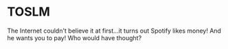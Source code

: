 # TOSLM
The Internet couldn't believe it at first...it turns out Spotify likes money! And he wants you to pay! Who would have thought?
